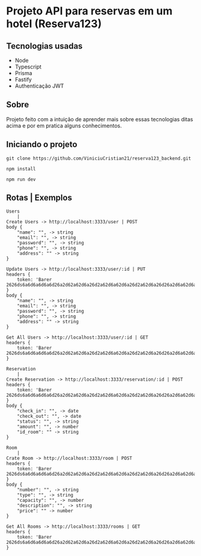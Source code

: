 # Projeto API para reservas em um hotel (Reserva123)

## Tecnologias usadas

- Node 
- Typescript
- Prisma
- Fastify
- Authenticação JWT

## Sobre

Projeto feito com a intuição de aprender mais sobre essas tecnologias ditas acima e por em pratica alguns conhecimentos.

## Iniciando o projeto
```
git clone https://github.com/ViniciuCristian21/reserva123_backend.git

npm install

npm run dev
```

## Rotas | Exemplos
```
Users
    |
Create Users -> http://localhost:3333/user | POST
body {
    "name": "", -> string
    "email": "", -> string
    "password": "", -> string
    "phone": "", -> string
    "address": "" -> string
}

Update Users -> http://localhost:3333/user/:id | PUT
headers {
    token: 'Barer 2626ds6a6d6a6d6a6d26a2d62a62d6a26d2a62d6a62d6a26d2a62d6a26d26a2d6a62d6a6d2a62d6a6da6'
}
body {
    "name": "", -> string
    "email": "", -> string
    "password": "", -> string
    "phone": "", -> string
    "address": "" -> string
}

Get All Users -> http://localhost:3333/user/:id | GET
headers {
    token: 'Barer 2626ds6a6d6a6d6a6d26a2d62a62d6a26d2a62d6a62d6a26d2a62d6a26d26a2d6a62d6a6d2a62d6a6da6'
}

Reservation
    |
Create Reservation -> http://localhost:3333/reservation/:id | POST
headers {
    token: 'Barer 2626ds6a6d6a6d6a6d26a2d62a62d6a26d2a62d6a62d6a26d2a62d6a26d26a2d6a62d6a6d2a62d6a6da6'
}
body {
    "check_in": "", -> date
    "check_out": "", -> date
    "status": "", -> string
    "amount": "", -> number
    "id_room": "" -> string
}

Room
    |
Crate Room -> http://localhost:3333/room | POST
headers {
    token: 'Barer 2626ds6a6d6a6d6a6d26a2d62a62d6a26d2a62d6a62d6a26d2a62d6a26d26a2d6a62d6a6d2a62d6a6da6'
}
body {
    "number": "", -> string
    "type": "", -> string
    "capacity": "", -> number
    "description": "", -> string
    "price": "" -> number
}

Get All Rooms -> http://localhost:3333/rooms | GET
headers {
    token: 'Barer 2626ds6a6d6a6d6a6d26a2d62a62d6a26d2a62d6a62d6a26d2a62d6a26d26a2d6a62d6a6d2a62d6a6da6'
}
